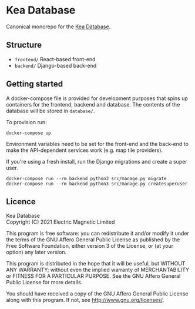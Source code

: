 Kea Database
============

Canonical monorepo for the [Kea Database](https://keadatabase.nz).

Structure
---------
* `frontend/` React-based front-end
* `backend/` Django-based back-end

Getting started
---------------
A docker-compose file is provided for development purposes that spins up containers for the frontend, backend and database. The contents of the database will be stored in `database/`.

To provision run:
```
docker-compose up
```

Environment variables need to be set for the front-end and the back-end to make the API-dependent services work (e.g. map tile providers).

If you're using a fresh install, run the Django migrations and create a super user.
```
docker-compose run --rm backend python3 src/manage.py migrate
docker-compose run --rm backend python3 src/manage.py createsuperuser
```

Licence
-------
Kea Database  
Copyright (C) 2021 Electric Magnetic Limited  

This program is free software: you can redistribute it and/or modify
it under the terms of the GNU Affero General Public License as published by
the Free Software Foundation, either version 3 of the License, or
(at your option) any later version.

This program is distributed in the hope that it will be useful,
but WITHOUT ANY WARRANTY; without even the implied warranty of
MERCHANTABILITY or FITNESS FOR A PARTICULAR PURPOSE.  See the
GNU Affero General Public License for more details.

You should have received a copy of the GNU Affero General Public License
along with this program.  If not, see <http://www.gnu.org/licenses/>.
